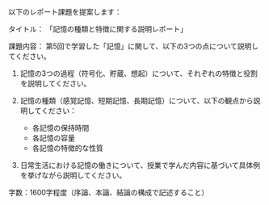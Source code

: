以下のレポート課題を提案します：

タイトル：
「記憶の種類と特徴に関する説明レポート」

課題内容：
第5回で学習した「記憶」に関して、以下の3つの点について説明してください。

1. 記憶の3つの過程（符号化、貯蔵、想起）について、それぞれの特徴と役割を説明してください。

2. 記憶の種類（感覚記憶、短期記憶、長期記憶）について、以下の観点から説明してください：
   - 各記憶の保持時間
   - 各記憶の容量
   - 各記憶の特徴的な性質

3. 日常生活における記憶の働きについて、授業で学んだ内容に基づいて具体例を挙げながら説明してください。

字数：1600字程度（序論、本論、結論の構成で記述すること）